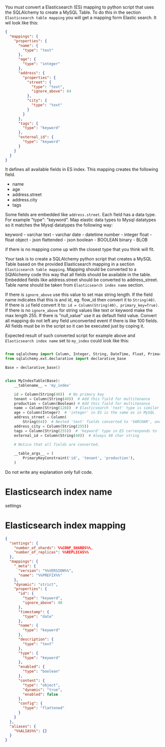 You must convert a Elasticsearch (ES) mapping to python script that uses the SQLAlchemy to create a MySQL Table. To do
this in the section `Elasticsearch table mapping` you will get a mapping form Elastic search. It wil look like this:

```json
{
  "mappings": {
    "properties": {
      "name": {
        "type": "text"
      },
      "age": {
        "type": "integer"
      },
      "address": {
        "properties": {
          "street": {
            "type": "text",
            "ignore_above": 64
          },
          "city": {
            "type": "text"
          }
        }
      },
      "tags": {
        "type": "keyword"
      },
      "external_id": {
        "type": "keyword"
      }
    }
  }
}
```

It defines all available fields in ES index. This mapping creates the following field.

- name
- age
- address.street
- address.city
- tags

Some fields are embedded like `address.street`. Each field has a data type. For example "type": "keyword".
Map elastic data types to Mysql datatypes so it matches the Mysql datatypes the following way:

keyword - varchar
text - varchar
date - datetime
number - integer
float - float
object - json
flattended - json
boolean - BOOLEAN
binary - BLOB

if there is no mapping come up with the closest type that you think will fit.

Your task is to create a SQLAlchemy python script that creates a MySQL Table based on the provided Elasticsearch mapping
in a section `Elasticsearch table mapping`. Mapping should be converted to a SQlAlchemy code this way that all fields
should be available in the table. Embedded fields like address.street should be converted to address_street.
Table name should be taken from `Elasticsearch index name` section.

If there is `ignore_above` use this value to set max string length. If the field name indicates that this is and id, eg.
flow_id then convert it to `String(40)`. If there is `id` field convert it to: `id = Column(String(40), primary_key=True)`. 
If there is no `ignore_above` for string values like text or keyword make the max length 255. If there is "null_value"
use it as default field value. 
Convert all mapping do not left any field unconverted event if there is like 100
fields. All fields must be in the script so it can be executed just by coping it.

Expected result of such converted script for example above and `Elasticsearch index name` set to `my_index` could look
like
this:

```python

from sqlalchemy import Column, Integer, String, DateTime, Float, PrimaryKeyConstraint, Boolean
from sqlalchemy.ext.declarative import declarative_base

Base = declarative_base()


class MyIndexTable(Base):
    __tablename__ = 'my_index'

    id = Column(String(40))  # No primary key
    tenant = Column(String(40))  # Add this field for multitenance
    production = Column(Boolean) # Add this field for multitenance
    name = Column(String(128))  # Elasticsearch 'text' type is similar to MySQL 'VARCHAR'. Name field should have always 128
    age = Column(Integer)  # 'integer' in ES is the same as in MySQL
    address_street = Column(
        String(64))  # Nested 'text' fields converted to 'VARCHAR', and ignore_above set as max String length
    address_city = Column(String(255))
    tags = Column(String(255))  # 'keyword' type in ES corresponds to 'VARCHAR' in MySQL
    external_id = Column(String(40))  # Always 40 char string

    # Notice that all fields are converted.
    
    __table_args__ = (
        PrimaryKeyConstraint('id', 'tenant', 'production'),
    )

```

Do not write any explanation only full code.

# Elasticsearch index name

settings

# Elasticsearch index mapping

```json
{
  "settings": {
    "number_of_shards": %%CONF_SHARDS%%,
    "number_of_replicas": %%REPLICAS%%
  },
  "mappings": {
    "_meta": {
      "version": "%%VERSION%%",
      "name": "%%PREFIX%%"
    },
    "dynamic": "strict",
    "properties": {
      "id": {
        "type": "keyword",
        "ignore_above": 48
      },
      "timestamp": {
        "type": "date"
      },
      "name": {
        "type": "keyword"
      },
      "description": {
        "type": "text"
      },
      "type": {
        "type": "keyword"
      },
      "enabled": {
        "type": "boolean"
      },
      "content": {
        "type": "object",
        "dynamic": "true",
        "enabled": false
      },
      "config": {
        "type": "flattened"
      }
    }
  },
  "aliases": {
    "%%ALIAS%%": {}
  }
}


```